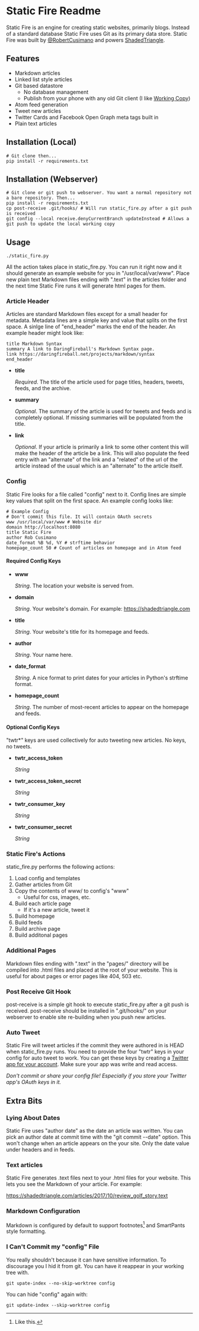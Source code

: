 Static Fire Readme
==================

Static Fire is an engine for creating static websites, primarily blogs.
Instead of a standard database Static Fire uses Git as its primary data store.
Static Fire was built by [@RobertCusimano](https://twitter.com/RobertCusimano) and powers [ShadedTriangle](https://ShadedTriangle.com).

## Features
+ Markdown articles
+ Linked list style articles
+ Git based datastore
    + No database management
    + Publish from your phone with any old Git client (I like [Working Copy](https://workingcopyapp.com/))
+ Atom feed generation
+ Tweet new articles
+ Twitter Cards and Facebook Open Graph meta tags built in
+ Plain text articles

## Installation (Local)
    # Git clone then...
    pip install -r requirements.txt

## Installation (Webserver)
    # Git clone or git push to webserver. You want a normal repository not a bare repository. Then...
    pip install -r requirements.txt
    cp post-receive .git/hooks/ # Will run static_fire.py after a git push is received
    git config --local receive.denyCurrentBranch updateInstead # Allows a git push to update the local working copy

## Usage
    ./static_fire.py

All the action takes place in static\_fire.py.
You can run it right now and it should generate an example website for you in "/usr/local/var/www".
Place new plain text Markdown files ending with ".text" in the articles folder and the next time Static Fire runs it will generate html pages for them.

### Article Header
Articles are standard Markdown files except for a small header for metadata. Metadata lines are a simple key and value that splits on the first space. A sinlge line of "end_header" marks the end of the header. An example header might look like:

    title Markdown Syntax
    summary A link to DaringFireball's Markdown Syntax page.
    link https://daringfireball.net/projects/markdown/syntax
    end_header

+ **title**
    
    *Required*. The title of the article used for page titles, headers, tweets, feeds, and the archive.

+ **summary**

    *Optional*. The summary of the article is used for tweets and feeds and is completely optional. If missing summaries will be populated from the title.

+ **link**

    *Optional*. If your article is primarily a link to some other content this will make the header of the article be a link. This will also populate the feed entry with an "alternate" of the link and a "related" of the url of the article instead of the usual which is an "alternate" to the article itself.

### Config
Static Fire looks for a file called "config" next to it. Config lines are simple key values that split on the first space.
An example config looks like:

    # Example Config
    # Don't commit this file. It will contain OAuth secrets
    www /usr/local/var/www # Website dir
    domain http://localhost:8080
    title Static Fire
    author Rob Cusimano
    date_format %B %d, %Y # strftime behavior
    homepage_count 50 # Count of articles on homepage and in Atom feed

#### Required Config Keys
+ **www**

    *String*. The location your website is served from.

+ **domain** 

    *String*. Your website's domain. For example: https://shadedtriangle.com

+ **title** 

    *String*. Your website's title for its homepage and feeds.

+ **author** 

    *String*. Your name here.

+ **date\_format** 

    *String*. A nice format to print dates for your articles in Python's strftime format.

+ **homepage\_count** 

    *String*. The number of most-recent articles to appear on the homepage and feeds.

#### Optional Config Keys
"twtr\*" keys are used collectively for auto tweeting new articles. No keys, no tweets.

+ **twtr\_access\_token** 

    *String*

+ **twtr\_access\_token\_secret** 

    *String*

+ **twtr\_consumer\_key** 
    
    *String*

+ **twtr\_consumer\_secret** 

    *String*

### Static Fire's Actions
static\_fire.py performs the following actions:

1. Load config and templates
2. Gather articles from Git
3. Copy the contents of www/ to config's "www" 
    + Useful for css, images, etc.
4. Build each article page
    + If it's a new article, tweet it
5. Build homepage
6. Build feeds
7. Build archive page
8. Build additonal pages

### Additional Pages
Markdown files ending with ".text" in the "pages/" directory will be compiled into .html files and placed at the root of your website. This is useful for about pages or error pages like 404, 503 etc.

### Post Receive Git Hook
post-receive is a simple git hook to execute static\_fire.py after a git push is received.
post-receive should be installed in ".git/hooks/" on your webserver to enable site re-building when you push new articles.

### Auto Tweet
Static Fire will tweet articles if the commit they were authored in is HEAD when static\_fire.py runs.
You need to provide the four "twtr" keys in your config for auto tweet to work.
You can get these keys by creating a [Twitter app for your account](https://apps.twitter.com/).
Make sure your app was write and read access.

*Don't commit or share your config file! Especially if you store your Twitter app's OAuth keys in it.*

## Extra Bits

### Lying About Dates
Static Fire uses "author date" as the date an article was written.
You can pick an author date at commit time with the "git commit --date" option.
This won't change when an article appears on the your site. Only the date value under headers and in feeds.

### Text articles
Static Fire generates .text files next to your .html files for your website. This lets you see the Markdown of your article. For example:

https://shadedtriangle.com/articles/2017/10/review_golf_story.text

### Markdown Configuration
Markdown is configured by default to support footnotes[^1] and SmartPants style formatting.

### I Can't Commit my "config" File
You really shouldn't because it can have sensitive information.
To discourage you I hid it from git.
You can have it reappear in your working tree with.

    git upate-index --no-skip-worktree config

You can hide "config" again with:

    git update-index --skip-worktree config

[^1]: Like this.
